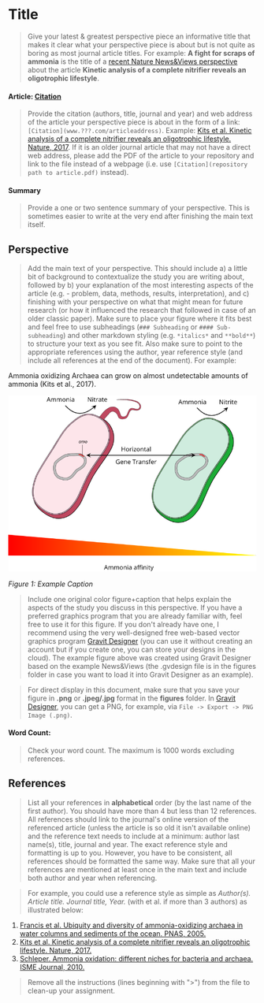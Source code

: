 # Title

> Give your latest & greatest perspective piece an informative title that makes it clear what your perspective piece is about but is not quite as boring as most journal article titles. For example: **A fight for scraps of ammonia** is the title of a [recent Nature News&Views perspective](http://www.nature.com/nature/journal/v549/n7671/full/549162a.html) about the article **Kinetic analysis of a complete nitrifier reveals an oligotrophic lifestyle**.

#### Article: [Citation](www.???.com/pathtoarticle)

> Provide the citation (authors, title, journal and year) and web address of the article your perspective piece is about in the form of a link: `[Citation](www.???.com/articleaddress)`. Example: [Kits et al. Kinetic analysis of a complete nitrifier reveals an oligotrophic lifestyle. Nature, 2017](http://www.nature.com/nature/journal/v549/n7671/full/nature23679.html). If it is an older journal article that may not have a direct web address, please add the PDF of the article to your repository and link to the file instead of a webpage (i.e. use `[Citation](repository path to article.pdf)` instead).

#### Summary

> Provide a one or two sentence summary of your perspective. This is sometimes easier to write at the very end after finishing the main text itself.

## Perspective

> Add the main text of your perspective. This should include a) a little bit of background to contextualize the study you are writing about, followed by b) your explanation of the most interesting aspects of the article (e.g. - problem, data, methods, results, interpretation), and c) finishing with your perspective on what that might mean for future research (or how it influenced the research that followed in case of an older classic paper). Make sure to place your figure where it fits best and feel free to use subheadings (`### Subheading` or `#### Sub-subheading`) and other markdown styling (e.g. `*italics*` and `**bold**`) to structure your text as you see fit. Also make sure to point to the appropriate references using the author, year reference style (and include all references at the end of the document). For example:

Ammonia oxidizing Archaea can grow on almost undetectable amounts of ammonia (Kits et al., 2017).


![Figure 1](figures/example_figure.png)

*Figure 1: Example Caption*

> Include one original color figure+caption that helps explain the aspects of the study you discuss in this perspective. If you have a preferred graphics program that you are already familiar with, feel free to use it for this figure. If you don't already have one, I recommend using the very well-designed free web-based vector graphics program [Gravit Designer](https://designer.gravit.io/) (you can use it without creating an account but if you create one, you can store your designs in the cloud). The example figure above was created using Gravit Designer based on the example News&Views (the .gvdesign file is in the figures folder in case you want to load it into Gravit Designer as an example).

> For direct display in this document, make sure that you save your figure in **.png** or **.jpeg/.jpg** format in the **figures** folder. In [Gravit Designer](https://designer.gravit.io/), you can get a PNG, for example, via `File -> Export -> PNG Image (.png)`.

#### Word Count:

> Check your word count. The maximum is 1000 words excluding references.

## References

> List all your references in **alphabetical** order (by the last name of the first author). You should have more than 4 but less than 12 references. All references should link to the journal's online version of the referenced article (unless the article is so old it isn't available online) and the reference text needs to include at a minimum: author last name(s), title, journal and year. The exact reference style and formatting is up to you. However, you have to be consistent, all references should be formatted the same way. Make sure that all your references are mentioned at least once in the main text and include both author and year when referencing.

> For example, you could use a reference style as simple as *Author(s). Article title. Journal title, Year.* (with et al. if more than 3 authors) as illustrated below:

1. [Francis et al. Ubiquity and diversity of ammonia-oxidizing archaea in water columns and sediments of the ocean. PNAS, 2005.](http://www.pnas.org/content/102/41/14683)
1. [Kits et al. Kinetic analysis of a complete nitrifier reveals an oligotrophic lifestyle. Nature, 2017.](http://www.nature.com/nature/journal/v549/n7671/full/nature23679.html)
1. [Schleper. Ammonia oxidation: different niches for bacteria and archaea. ISME Journal, 2010.](https://www.nature.com/ismej/journal/v4/n9/full/ismej2010111a.html)

> Remove all the instructions (lines beginning with ">") from the file to clean-up your assignment.

